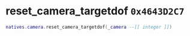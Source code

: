# reset_camera_targetdof `0x4643D2C7`

```lua
natives.camera.reset_camera_targetdof(_camera --[[ integer ]])
```